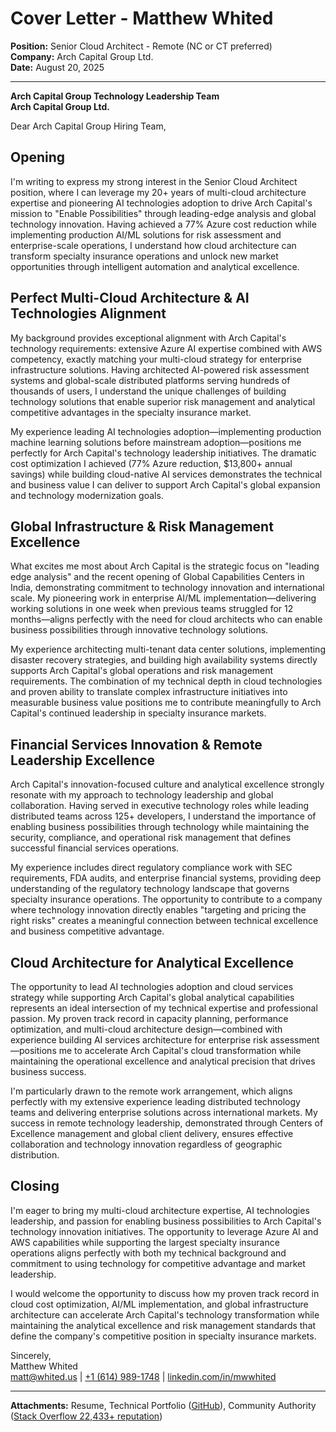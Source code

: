 # Cover Letter - Matthew Whited
**Position:** Senior Cloud Architect - Remote (NC or CT preferred)  
**Company:** Arch Capital Group Ltd.  
**Date:** August 20, 2025

---

**Arch Capital Group Technology Leadership Team**  
**Arch Capital Group Ltd.**  

Dear Arch Capital Group Hiring Team,

## Opening

I'm writing to express my strong interest in the Senior Cloud Architect position, where I can leverage my 20+ years of multi-cloud architecture expertise and pioneering AI technologies adoption to drive Arch Capital's mission to "Enable Possibilities" through leading-edge analysis and global technology innovation. Having achieved a 77% Azure cost reduction while implementing production AI/ML solutions for risk assessment and enterprise-scale operations, I understand how cloud architecture can transform specialty insurance operations and unlock new market opportunities through intelligent automation and analytical excellence.

## Perfect Multi-Cloud Architecture & AI Technologies Alignment

My background provides exceptional alignment with Arch Capital's technology requirements: extensive Azure AI expertise combined with AWS competency, exactly matching your multi-cloud strategy for enterprise infrastructure solutions. Having architected AI-powered risk assessment systems and global-scale distributed platforms serving hundreds of thousands of users, I understand the unique challenges of building technology solutions that enable superior risk management and analytical competitive advantages in the specialty insurance market.

My experience leading AI technologies adoption—implementing production machine learning solutions before mainstream adoption—positions me perfectly for Arch Capital's technology leadership initiatives. The dramatic cost optimization I achieved (77% Azure reduction, $13,800+ annual savings) while building cloud-native AI services demonstrates the technical and business value I can deliver to support Arch Capital's global expansion and technology modernization goals.

## Global Infrastructure & Risk Management Excellence

What excites me most about Arch Capital is the strategic focus on "leading edge analysis" and the recent opening of Global Capabilities Centers in India, demonstrating commitment to technology innovation and international scale. My pioneering work in enterprise AI/ML implementation—delivering working solutions in one week when previous teams struggled for 12 months—aligns perfectly with the need for cloud architects who can enable business possibilities through innovative technology solutions.

My experience architecting multi-tenant data center solutions, implementing disaster recovery strategies, and building high availability systems directly supports Arch Capital's global operations and risk management requirements. The combination of my technical depth in cloud technologies and proven ability to translate complex infrastructure initiatives into measurable business value positions me to contribute meaningfully to Arch Capital's continued leadership in specialty insurance markets.

## Financial Services Innovation & Remote Leadership Excellence

Arch Capital's innovation-focused culture and analytical excellence strongly resonate with my approach to technology leadership and global collaboration. Having served in executive technology roles while leading distributed teams across 125+ developers, I understand the importance of enabling business possibilities through technology while maintaining the security, compliance, and operational risk management that defines successful financial services operations.

My experience includes direct regulatory compliance work with SEC requirements, FDA audits, and enterprise financial systems, providing deep understanding of the regulatory technology landscape that governs specialty insurance operations. The opportunity to contribute to a company where technology innovation directly enables "targeting and pricing the right risks" creates a meaningful connection between technical excellence and business competitive advantage.

## Cloud Architecture for Analytical Excellence

The opportunity to lead AI technologies adoption and cloud services strategy while supporting Arch Capital's global analytical capabilities represents an ideal intersection of my technical expertise and professional passion. My proven track record in capacity planning, performance optimization, and multi-cloud architecture design—combined with experience building AI services architecture for enterprise risk assessment—positions me to accelerate Arch Capital's cloud transformation while maintaining the operational excellence and analytical precision that drives business success.

I'm particularly drawn to the remote work arrangement, which aligns perfectly with my extensive experience leading distributed technology teams and delivering enterprise solutions across international markets. My success in remote technology leadership, demonstrated through Centers of Excellence management and global client delivery, ensures effective collaboration and technology innovation regardless of geographic distribution.

## Closing

I'm eager to bring my multi-cloud architecture expertise, AI technologies leadership, and passion for enabling business possibilities to Arch Capital's technology innovation initiatives. The opportunity to leverage Azure AI and AWS capabilities while supporting the largest specialty insurance operations aligns perfectly with both my technical background and commitment to using technology for competitive advantage and market leadership.

I would welcome the opportunity to discuss how my proven track record in cloud cost optimization, AI/ML implementation, and global infrastructure architecture can accelerate Arch Capital's technology transformation while maintaining the analytical excellence and risk management standards that define the company's competitive position in specialty insurance markets.

Sincerely,  
Matthew Whited  
[matt@whited.us](mailto:matt@whited.us) | [+1 (614) 989-1748](tel:+16149891748) | [linkedin.com/in/mwwhited](https://www.linkedin.com/in/mwwhited/)

---

**Attachments:** Resume, Technical Portfolio ([GitHub](https://github.com/mwwhited)), Community Authority ([Stack Overflow 22,433+ reputation](http://stackoverflow.com/users/89586/matthew-whited))